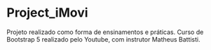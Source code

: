 # Project_iMovi
Projeto realizado como forma de ensinamentos e práticas. Curso de Bootstrap 5 realizado pelo Youtube, com instrutor Matheus Battisti.
